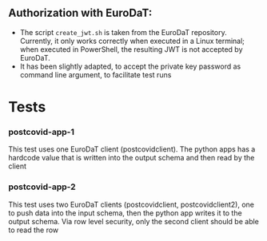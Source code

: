 ## Authorization with EuroDaT:
- The script `create_jwt.sh` is taken from the EuroDaT repository. 
Currently, it only works correctly when executed in a Linux terminal; when executed in 
PowerShell, the resulting JWT is not accepted by EuroDaT.
- It has been slightly adapted, to accept the private key password as command line argument, to 
  facilitate test runs


# Tests

### postcovid-app-1

This test uses one EuroDaT client (postcovidclient). The python apps has a hardcode value that is written into the output schema and then read by the client

### postcovid-app-2

This test uses two EuroDaT clients (postcovidclient, postcovidclient2), one to push data into the input schema, then the python app writes it to the output schema.
Via row level security, only the second client should be able to read the row

